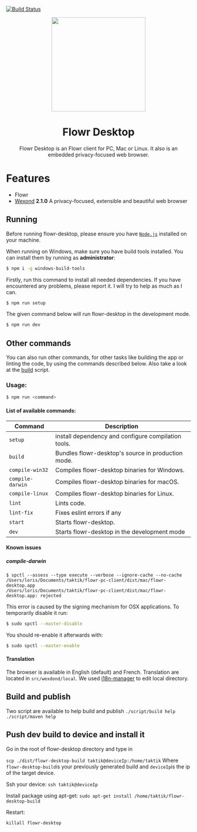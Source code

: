 [![Build Status](https://travis-ci.com/taktik/flowr-desktop.svg?branch=base)](https://travis-ci.com/taktik/flowr-desktop)
<p align="center">
  <img src="static/app-icons/icon.png" width="256">
</p>

<div align="center">
  <h1>Flowr Desktop</h1>

Flowr Desktop is an Flowr client for PC, Mac or Linux. It also is an embedded privacy-focused web browser.

</div>

# Features

- Flowr
- [Wexond](https://github.com/wexond/wexond)  **2.1.0** A privacy-focused, extensible and beautiful web browser

## Running

Before running flowr-desktop, please ensure you have [`Node.js`](https://nodejs.org/en/) installed on your machine.

When running on Windows, make sure you have build tools installed. You can install them by running as **administrator**:

```bash
$ npm i -g windows-build-tools
```

Firstly, run this command to install all needed dependencies. If you have encountered any problems, please report it. I will try to help as much as I can.

```bash
$ npm run setup
```

The given command below will run flowr-desktop in the development mode.

```bash
$ npm run dev
```

## Other commands

You can also run other commands, for other tasks like building the app or linting the code, by using the commands described below.
Also take a look at the [build](#build) script.

### Usage:

```bash
$ npm run <command>
```

#### List of available commands:

| Command          | Description                                 |
| ---------------- | ------------------------------------------- |
| `setup`          | install dependency and configure compilation tools. |
| `build`          | Bundles flowr-desktop's source in production mode. |
| `compile-win32`  | Compiles flowr-desktop binaries for Windows.       |
| `compile-darwin` | Compiles flowr-desktop binaries for macOS.         |
| `compile-linux`  | Compiles flowr-desktop binaries for Linux.         |
| `lint`           | Lints code.                                          |
| `lint-fix`       | Fixes eslint errors if any                           |
| `start`          | Starts flowr-desktop.                              |
| `dev`            | Starts flowr-desktop in the development mode       |

#### Known issues

##### compile-darwin

```
$ spctl --assess --type execute --verbose --ignore-cache --no-cache /Users/loris/Documents/taktik/flowr-pc-client/dist/mac/flowr-desktop.app
/Users/loris/Documents/taktik/flowr-pc-client/dist/mac/flowr-desktop.app: rejected
```

This error is caused by the signing mechanism for OSX applications. To temporarily disable it run:

```bash
$ sudo spctl --master-disable
```

You should re-enable it afterwards with:

```bash
$ sudo spctl --master-enable
```

#### Translation

The browser is available in English (default) and French. 
Translation are located in `src/wexdond/local`.
We used [i18n-manager](https://github.com/gilmarsquinelato/i18n-manager) to edit local directory.


## <a id="build"></a> Build and publish

Two script are available to help build and publish
`./script/build help`
`./script/maven help`

## Push dev build to device and install it

Go in the root of flowr-desktop directory and type in

`scp ./dist/flowr-desktop-build taktik@deviceIp:/home/taktik`
Where `flowr-desktop-build`is your previously generated build and `deviceIp`is the ip of the target device.

Ssh your device:
`ssh taktik@deviceIp`

Install package using apt-get:
`sudo apt-get install /home/taktik/flowr-desktop-build`

Restart:

`killall flowr-desktop`
